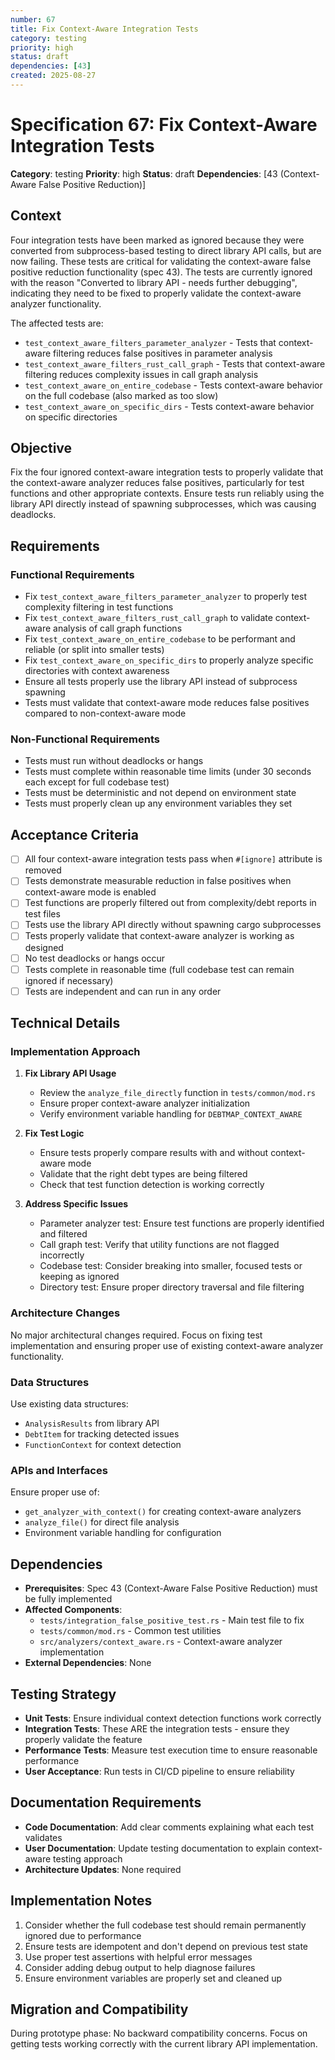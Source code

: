 ```yaml
---
number: 67
title: Fix Context-Aware Integration Tests
category: testing
priority: high
status: draft
dependencies: [43]
created: 2025-08-27
---
```


# Specification 67: Fix Context-Aware Integration Tests

**Category**: testing
**Priority**: high
**Status**: draft
**Dependencies**: [43 (Context-Aware False Positive Reduction)]

## Context

Four integration tests have been marked as ignored because they were converted from subprocess-based testing to direct library API calls, but are now failing. These tests are critical for validating the context-aware false positive reduction functionality (spec 43). The tests are currently ignored with the reason "Converted to library API - needs further debugging", indicating they need to be fixed to properly validate the context-aware analyzer functionality.

The affected tests are:
- `test_context_aware_filters_parameter_analyzer` - Tests that context-aware filtering reduces false positives in parameter analysis
- `test_context_aware_filters_rust_call_graph` - Tests that context-aware filtering reduces complexity issues in call graph analysis
- `test_context_aware_on_entire_codebase` - Tests context-aware behavior on the full codebase (also marked as too slow)
- `test_context_aware_on_specific_dirs` - Tests context-aware behavior on specific directories

## Objective

Fix the four ignored context-aware integration tests to properly validate that the context-aware analyzer reduces false positives, particularly for test functions and other appropriate contexts. Ensure tests run reliably using the library API directly instead of spawning subprocesses, which was causing deadlocks.

## Requirements

### Functional Requirements
- Fix `test_context_aware_filters_parameter_analyzer` to properly test complexity filtering in test functions
- Fix `test_context_aware_filters_rust_call_graph` to validate context-aware analysis of call graph functions
- Fix `test_context_aware_on_entire_codebase` to be performant and reliable (or split into smaller tests)
- Fix `test_context_aware_on_specific_dirs` to properly analyze specific directories with context awareness
- Ensure all tests properly use the library API instead of subprocess spawning
- Tests must validate that context-aware mode reduces false positives compared to non-context-aware mode

### Non-Functional Requirements
- Tests must run without deadlocks or hangs
- Tests must complete within reasonable time limits (under 30 seconds each except for full codebase test)
- Tests must be deterministic and not depend on environment state
- Tests must properly clean up any environment variables they set

## Acceptance Criteria

- [ ] All four context-aware integration tests pass when `#[ignore]` attribute is removed
- [ ] Tests demonstrate measurable reduction in false positives when context-aware mode is enabled
- [ ] Test functions are properly filtered out from complexity/debt reports in test files
- [ ] Tests use the library API directly without spawning cargo subprocesses
- [ ] Tests properly validate that context-aware analyzer is working as designed
- [ ] No test deadlocks or hangs occur
- [ ] Tests complete in reasonable time (full codebase test can remain ignored if necessary)
- [ ] Tests are independent and can run in any order

## Technical Details

### Implementation Approach

1. **Fix Library API Usage**
   - Review the `analyze_file_directly` function in `tests/common/mod.rs`
   - Ensure proper context-aware analyzer initialization
   - Verify environment variable handling for `DEBTMAP_CONTEXT_AWARE`

2. **Fix Test Logic**
   - Ensure tests properly compare results with and without context-aware mode
   - Validate that the right debt types are being filtered
   - Check that test function detection is working correctly

3. **Address Specific Issues**
   - Parameter analyzer test: Ensure test functions are properly identified and filtered
   - Call graph test: Verify that utility functions are not flagged incorrectly
   - Codebase test: Consider breaking into smaller, focused tests or keeping as ignored
   - Directory test: Ensure proper directory traversal and file filtering

### Architecture Changes

No major architectural changes required. Focus on fixing test implementation and ensuring proper use of existing context-aware analyzer functionality.

### Data Structures

Use existing data structures:
- `AnalysisResults` from library API
- `DebtItem` for tracking detected issues
- `FunctionContext` for context detection

### APIs and Interfaces

Ensure proper use of:
- `get_analyzer_with_context()` for creating context-aware analyzers
- `analyze_file()` for direct file analysis
- Environment variable handling for configuration

## Dependencies

- **Prerequisites**: Spec 43 (Context-Aware False Positive Reduction) must be fully implemented
- **Affected Components**: 
  - `tests/integration_false_positive_test.rs` - Main test file to fix
  - `tests/common/mod.rs` - Common test utilities
  - `src/analyzers/context_aware.rs` - Context-aware analyzer implementation
- **External Dependencies**: None

## Testing Strategy

- **Unit Tests**: Ensure individual context detection functions work correctly
- **Integration Tests**: These ARE the integration tests - ensure they properly validate the feature
- **Performance Tests**: Measure test execution time to ensure reasonable performance
- **User Acceptance**: Run tests in CI/CD pipeline to ensure reliability

## Documentation Requirements

- **Code Documentation**: Add clear comments explaining what each test validates
- **User Documentation**: Update testing documentation to explain context-aware testing approach
- **Architecture Updates**: None required

## Implementation Notes

1. Consider whether the full codebase test should remain permanently ignored due to performance
2. Ensure tests are idempotent and don't depend on previous test state
3. Use proper test assertions with helpful error messages
4. Consider adding debug output to help diagnose failures
5. Ensure environment variables are properly set and cleaned up

## Migration and Compatibility

During prototype phase: No backward compatibility concerns. Focus on getting tests working correctly with the current library API implementation.